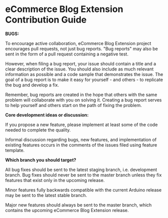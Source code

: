 # eCommerce Blog Extension Contribution Guide

**BUGS:**

To encourage active collaboration, eCommerce Blog Extension project encourages pull requests, not just bug reports. "Bug reports" may also be sent in the form of a pull request containing a negative test.

However, when filing a bug report, your issue should contain a title and a clear description of the issue. You should also include as much relevant information as possible and a code sample that demonstrates the issue. The goal of a bug report is to make it easy for yourself - and others - to replicate the bug and develop a fix.

Remember, bug reports are created in the hope that others with the same problem will collaborate with you on solving it. Creating a bug report serves to help yourself and others start on the path of fixing the problem.

**Core development ideas or discussion:**

If you propose a new feature, please implement at least some of the code needed to complete the quality.

Informal discussion regarding bugs, new features, and implementation of existing features occurs in the comments of the issues filed using feature template.

**Which branch you should target?**

All bug fixes should be sent to the latest staging branch, i.e. development branch. Bug fixes should never be sent to the master branch unless they fix features that exist only in the upcoming release.

Minor features fully backwards compatible with the current Arduino release may be sent to the latest stable branch.

Major new features should always be sent to the master branch, which contains the upcoming eCommerce Blog Extension release.
